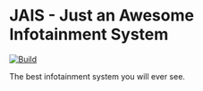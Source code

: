 # JAIS - Just an Awesome Infotainment System

[![Build](https://github.com/carsten-computer-club/JAIS/actions/workflows/build.yml/badge.svg?branch=master)](https://github.com/carsten-computer-club/JAIS/actions/workflows/build.yml)

The best infotainment system you will ever see.
